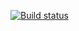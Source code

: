 [![Build status](https://ci.appveyor.com/api/projects/status/mktwky18m4acnrws?svg=true)](https://ci.appveyor.com/project/AlexStefan/template-app)
